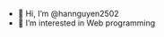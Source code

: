 - 👋 Hi, I’m @hannguyen2502
- 👀 I’m interested in Web programming

<!---
hannguyen2502/hannguyen2502 is a ✨ special ✨ repository because its `README.md` (this file) appears on your GitHub profile.
You can click the Preview link to take a look at your changes.
--->

